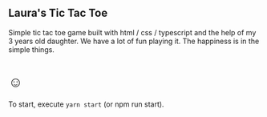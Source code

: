 ## Laura's Tic Tac Toe

Simple tic tac toe game built with html / css / typescript and the help of my 3 years old daughter.
We have a lot of fun playing it. The happiness is in the simple things.
# ☺

To start, execute ```yarn start``` (or npm run start). 